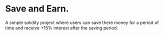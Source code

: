 # Save and Earn.

A simple solidity project where users can save there money for a period of time and receive +15% interest after the saving period.

